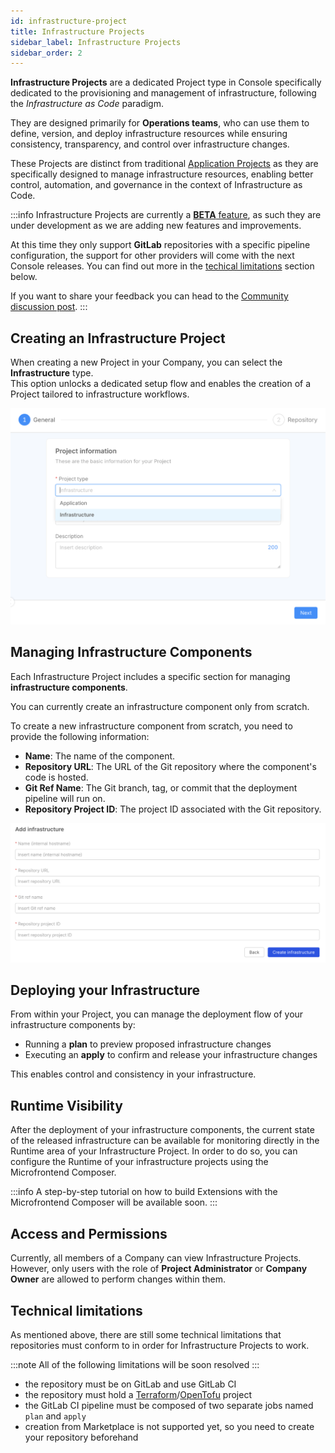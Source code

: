 ```yaml
---
id: infrastructure-project
title: Infrastructure Projects
sidebar_label: Infrastructure Projects
sidebar_order: 2
---
```


**Infrastructure Projects** are a dedicated Project type in Console specifically dedicated to the provisioning and management of infrastructure, following the *Infrastructure as Code* paradigm.

They are designed primarily for **Operations teams**, who can use them to define, version, and deploy infrastructure resources while ensuring consistency, transparency, and control over infrastructure changes.  

These Projects are distinct from traditional [Application Projects](/docs/console/project-configuration/application-project.md) as they are specifically designed to manage infrastructure resources, enabling better control, automation, and governance in the context of Infrastructure as Code.

:::info
Infrastructure Projects are currently a [**BETA** feature](/docs/info/version_policy.md#feature-preview-and-beta), as such they are under development as we are adding new features and improvements.

At this time they only support **GitLab** repositories with a specific pipeline configuration, the support for other providers will come with the next Console releases. You can find out more in the [techical limitations](#technical-limitations) section below.

If you want to share your feedback you can head to the [Community discussion post](https://github.com/mia-platform/community/discussions/612).
:::

## Creating an Infrastructure Project

When creating a new Project in your Company, you can select the **Infrastructure** type.  
This option unlocks a dedicated setup flow and enables the creation of a Project tailored to infrastructure workflows.

![Infrastructure Project selection](./img/infrastructure-project-selection.png)

## Managing Infrastructure Components

Each Infrastructure Project includes a specific section for managing **infrastructure components**.

You can currently create an infrastructure component only from scratch. 

To create a new infrastructure component from scratch, you need to provide the following information:

- **Name**: The name of the component.  
- **Repository URL**: The URL of the Git repository where the component's code is hosted.  
- **Git Ref Name**: The Git branch, tag, or commit that the deployment pipeline will run on.  
- **Repository Project ID**: The project ID associated with the Git repository.

![Add Infrastructure Component](./img/add-infrastructure-component.png)

## Deploying your Infrastructure

From within your Project, you can manage the deployment flow of your infrastructure components by:

- Running a **plan** to preview proposed infrastructure changes  
- Executing an **apply** to confirm and release your infrastructure changes

This enables control and consistency in your infrastructure.

## Runtime Visibility

After the deployment of your infrastructure components, the current state of the released infrastructure can be available for monitoring directly in the Runtime area of your Infrastructure Project.
In order to do so, you can configure the Runtime of your infrastructure projects using the Microfrontend Composer.  

:::info
A step-by-step tutorial on how to build Extensions with the Microfrontend Composer will be available soon.
:::

## Access and Permissions

Currently, all members of a Company can view Infrastructure Projects.  
However, only users with the role of **Project Administrator** or **Company Owner** are allowed to perform changes within them.

## Technical limitations

As mentioned above, there are still some technical limitations that repositories must conform to in order for Infrastructure Projects to work.

:::note
All of the following limitations will be soon resolved
:::

- the repository must be on GitLab and use GitLab CI
- the repository must hold a [Terraform](https://www.hashicorp.com/en/products/terraform)/[OpenTofu](https://opentofu.org/) project
- the GitLab CI pipeline must be composed of two separate jobs named `plan` and `apply`
- creation from Marketplace is not supported yet, so you need to create your repository beforehand
